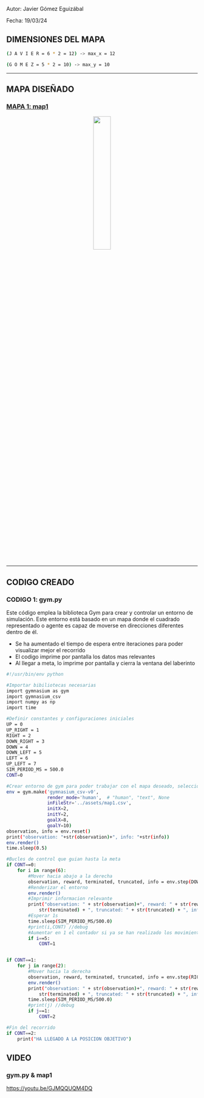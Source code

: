 Autor: Javier Gómez Eguizábal

Fecha: 19/03/24

## DIMENSIONES DEL MAPA

```bash
(J A V I E R = 6 * 2 = 12) -> max_x = 12 

(G O M E Z = 5 * 2 = 10) -> max_y = 10
```
----

## MAPA DISEÑADO
### [MAPA 1: map1](map1.csv)

<p align="center">
  <img src="https://github.com/Javierge15/Simuladores-de-Robots/assets/148269271/30e3d431-ae61-4059-8aa3-992286c742c5" width = 30%/>
</p>

----

## CODIGO CREADO
### CODIGO 1: gym.py
Este código emplea la biblioteca Gym para crear y controlar un entorno de simulación. Este entorno está basado en un mapa donde el cuadrado representado o agente es capaz de moverse en direcciones diferentes dentro de él.

- Se ha aumentado el tiempo de espera entre iteraciones para poder visualizar mejor el recorrido
- El codigo imprime por pantalla los datos mas relevantes
- Al llegar a meta, lo imprime por pantalla y cierra la ventana del laberinto

```bash
#!/usr/bin/env python

#Importar bibiliotecas necesarias
import gymnasium as gym
import gymnasium_csv
import numpy as np
import time

#Definir constantes y configuraciones iniciales
UP = 0
UP_RIGHT = 1
RIGHT = 2
DOWN_RIGHT = 3
DOWN = 4
DOWN_LEFT = 5
LEFT = 6
UP_LEFT = 7
SIM_PERIOD_MS = 500.0
CONT=0

#Crear entorno de gym para poder trabajar con el mapa deseado, seleccionando origen y meta
env = gym.make('gymnasium_csv-v0',
               render_mode='human',  # "human", "text", None
               inFileStr='../assets/map1.csv',
               initX=2,
               initY=2,
               goalX=8,
               goalY=10)
observation, info = env.reset()
print("observation: "+str(observation)+", info: "+str(info))
env.render()
time.sleep(0.5)

#Bucles de control que guian hasta la meta
if CONT==0:
    for i in range(6):
        #Mover hacia abajo a la derecha
        observation, reward, terminated, truncated, info = env.step(DOWN_RIGHT)
        #Renderizar el entorno
        env.render()
        #Imprimir informacion relevante
        print("observation: " + str(observation)+", reward: " + str(reward) + ", terminated: " +
            str(terminated) + ", truncated: " + str(truncated) + ", info: " + str(info))
        #Esperar 1s
        time.sleep(SIM_PERIOD_MS/500.0)
        #print(i,CONT) //debug
        #Aumentar en 1 el contador si ya se han realizado los movimientos deseados
        if i==5:
            CONT=1


if CONT==1:
    for j in range(2):
        #Mover hacia la derecha
        observation, reward, terminated, truncated, info = env.step(RIGHT)
        env.render()
        print("observation: " + str(observation)+", reward: " + str(reward) + ", terminated: " +
            str(terminated) + ", truncated: " + str(truncated) + ", info: " + str(info))
        time.sleep(SIM_PERIOD_MS/500.0)
        #print(j) //debug
        if j==1:
            CONT=2

#Fin del recorrido
if CONT==2:
    print("HA LLEGADO A LA POSICION OBJETIVO")
```

## VIDEO

### gym.py & map1

https://youtu.be/GJMQQUQM4DQ
